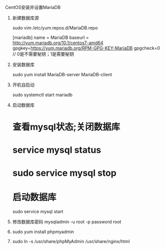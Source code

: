 
CentOS安装并设置MariaDB

1. 新建数据库源

    sudo vim /etc/yum.repos.d/MariaDB.repo
    
    [mariadb]
    name = MariaDB
    baseurl = http://yum.mariadb.org/10.1/centos7-amd64
    gpgkey=https://yum.mariadb.org/RPM-GPG-KEY-MariaDB
    gpgcheck=0 // 0是不需要秘钥；1是需要秘钥
    
2. 安装数据库
    
    sudo yum install MariaDB-server MariaDB-client
    
3. 开机自启动
    
    sudo systemctl start mariadb
    
4. 启动数据库

    # 查看mysql状态;关闭数据库  
    # service mysql status  
    # sudo service mysql stop  
    # 启动数据库  
    sudo service mysql start
    
5. 修改数据库密码 mysqladmin -u root -p password root

6.  sudo yum install phpmyadmin

7. sudo ln -s /usr/share/phpMyAdmin  /usr/share/nginx/html